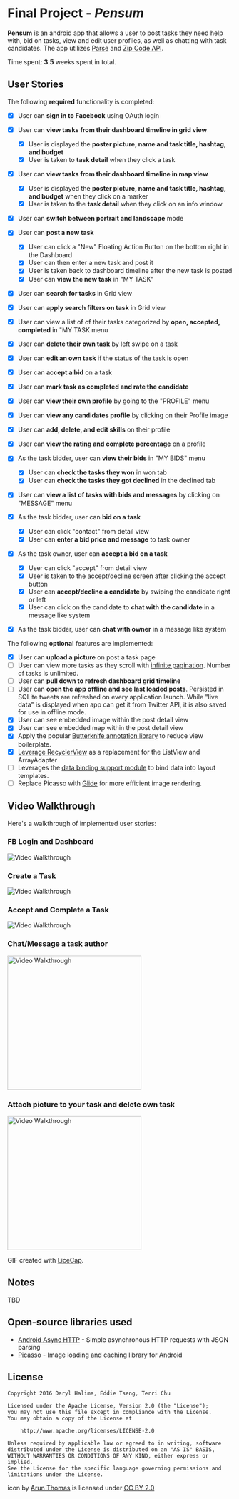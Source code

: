 # Final Project - *Pensum*

**Pensum** is an android app that allows a user to post tasks they need help with, bid on tasks, view and edit user profiles, as well as chatting with task candidates. The app utilizes [Parse](http://www.parse.com/) and [Zip Code API](https://www.zipcodeapi.com/).

Time spent: **3.5** weeks spent in total.

## User Stories

The following **required** functionality is completed:

* [x] User can **sign in to Facebook** using OAuth login
* [x] User can **view tasks from their dashboard timeline in grid view**
  * [x] User is displayed the **poster picture, name and task title, hashtag, and budget** 
  * [x] User is taken to **task detail** when they click a task
* [x] User can **view tasks from their dashboard timeline in map view**	
  * [x] User is displayed the **poster picture, name and task title, hashtag, and budget** when they click on a marker
  * [x] User is taken to the **task detail** when they click on an info window
* [x] User can **switch between portrait and landscape** mode
* [x] User can **post a new task**
  * [x] User can click a "New" Floating Action Button on the bottom right in the Dashboard
  * [x] User can then enter a new task and post it
  * [x] User is taken back to dashboard timeline after the new task is posted
  * [x] User can **view the new task** in "MY TASK"
* [x] User can **search for tasks** in Grid view
* [x] User can **apply search filters on task** in Grid view
* [x] User can view a list of of their tasks categorized by **open, accepted, completed** in "MY TASK menu
* [x] User can **delete their own task** by left swipe on a task
* [x] User can **edit an own task** if the status of the task is open
* [x] User can **accept a bid** on a task
* [x] User can **mark task as completed and rate the candidate** 
* [x] User can **view their own profile** by going to the "PROFILE" menu
* [x] User can **view any candidates profile** by clicking on their Profile image
* [x] User can **add, delete, and edit skills** on their profile
* [x] User can **view the rating and complete percentage** on a profile
* [x] As the task bidder, user can **view their bids** in "MY BIDS" menu
  * [x] User can **check the tasks they won** in won tab
  * [x] User can **check the tasks they got declined** in the declined tab
* [x] User can **view a list of tasks with bids and messages** by clicking on "MESSAGE" menu
* [x] As the task bidder, user can **bid on a task**
  * [x] User can click "contact" from detail view
  * [x] User can **enter a bid price and message** to task owner
* [x] As the task owner, user can **accept a bid on a task**
  * [x] User can click "accept" from detail view
  * [x] User is taken to the accept/decline screen after clicking the accept button
  * [x] User can **accept/decline a candidate** by swiping the candidate right or left
  * [x] User can click on the candidate to **chat with the candidate** in a message like system
* [x] As the task bidder, user can **chat with owner** in a message like system


The following **optional** features are implemented:

* [x] User can **upload a picture** on post a task page
* [ ] User can view more tasks as they scroll with [infinite pagination](http://guides.codepath.com/android/Endless-Scrolling-with-AdapterViews-and-RecyclerView). Number of tasks is unlimited.
* [ ] User can **pull down to refresh dashboard grid timeline**
* [ ] User can **open the app offline and see last loaded posts**. Persisted in SQLite tweets are refreshed on every application launch. While "live data" is displayed when app can get it from Twitter API, it is also saved for use in offline mode.
* [x] User can see embedded image within the post detail view
* [x] User can see embedded map within the post detail view
* [x] Apply the popular [Butterknife annotation library](http://guides.codepath.com/android/Reducing-View-Boilerplate-with-Butterknife) to reduce view boilerplate.
* [x] [Leverage RecyclerView](http://guides.codepath.com/android/Using-the-RecyclerView) as a replacement for the ListView and ArrayAdapter
* [ ] Leverages the [data binding support module](http://guides.codepath.com/android/Applying-Data-Binding-for-Views) to bind data into layout templates.
* [ ] Replace Picasso with [Glide](http://inthecheesefactory.com/blog/get-to-know-glide-recommended-by-google/en) for more efficient image rendering.

## Video Walkthrough

Here's a walkthrough of implemented user stories:

### FB Login and Dashboard
<img src='http://i.imgur.com/zJOZJNp.gif' title='Video Walkthrough' width='' alt='Video Walkthrough' />

### Create a Task
<img src='http://i.imgur.com/Y1dIx9R.gif' title='Video Walkthrough' width='' alt='Video Walkthrough' />

### Accept and Complete a Task
<img src='http://i.imgur.com/6y6T4EV.gif' title='Video Walkthrough' width='' alt='Video Walkthrough' />

### Chat/Message a task author
<img src='http://i.imgur.com/29isJwX.gif' title='Video Walkthrough' width='300' alt='Video Walkthrough' />

### Attach picture to your task and delete own task
<img src='http://i.imgur.com/1iwTiss.gif' title='Video Walkthrough' width='300' alt='Video Walkthrough' />

GIF created with [LiceCap](http://www.cockos.com/licecap/).

## Notes

TBD

## Open-source libraries used

- [Android Async HTTP](https://github.com/loopj/android-async-http) - Simple asynchronous HTTP requests with JSON parsing
- [Picasso](http://square.github.io/picasso/) - Image loading and caching library for Android


## License

    Copyright 2016 Daryl Halima, Eddie Tseng, Terri Chu

    Licensed under the Apache License, Version 2.0 (the "License");
    you may not use this file except in compliance with the License.
    You may obtain a copy of the License at

        http://www.apache.org/licenses/LICENSE-2.0

    Unless required by applicable law or agreed to in writing, software
    distributed under the License is distributed on an "AS IS" BASIS,
    WITHOUT WARRANTIES OR CONDITIONS OF ANY KIND, either express or implied.
    See the License for the specific language governing permissions and
    limitations under the License.


icon by [Arun Thomas](https://www.iconfinder.com/arunxthomas) is licensed under [CC BY 2.0](http://creativecommons.org/licenses/by/2.0)

